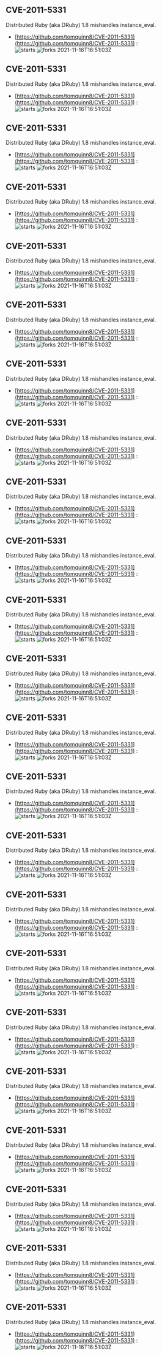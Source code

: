 ## CVE-2011-5331
 Distributed Ruby (aka DRuby) 1.8 mishandles instance_eval.

- [https://github.com/tomquinn8/CVE-2011-5331](https://github.com/tomquinn8/CVE-2011-5331) :  
![starts](https://img.shields.io/github/stars/tomquinn8/CVE-2011-5331.svg) 
![forks](https://img.shields.io/github/forks/tomquinn8/CVE-2011-5331.svg) 
2021-11-16T16:51:03Z

## CVE-2011-5331
 Distributed Ruby (aka DRuby) 1.8 mishandles instance_eval.

- [https://github.com/tomquinn8/CVE-2011-5331](https://github.com/tomquinn8/CVE-2011-5331) :  
![starts](https://img.shields.io/github/stars/tomquinn8/CVE-2011-5331.svg) 
![forks](https://img.shields.io/github/forks/tomquinn8/CVE-2011-5331.svg) 
2021-11-16T16:51:03Z

## CVE-2011-5331
 Distributed Ruby (aka DRuby) 1.8 mishandles instance_eval.

- [https://github.com/tomquinn8/CVE-2011-5331](https://github.com/tomquinn8/CVE-2011-5331) :  
![starts](https://img.shields.io/github/stars/tomquinn8/CVE-2011-5331.svg) 
![forks](https://img.shields.io/github/forks/tomquinn8/CVE-2011-5331.svg) 
2021-11-16T16:51:03Z

## CVE-2011-5331
 Distributed Ruby (aka DRuby) 1.8 mishandles instance_eval.

- [https://github.com/tomquinn8/CVE-2011-5331](https://github.com/tomquinn8/CVE-2011-5331) :  
![starts](https://img.shields.io/github/stars/tomquinn8/CVE-2011-5331.svg) 
![forks](https://img.shields.io/github/forks/tomquinn8/CVE-2011-5331.svg) 
2021-11-16T16:51:03Z

## CVE-2011-5331
 Distributed Ruby (aka DRuby) 1.8 mishandles instance_eval.

- [https://github.com/tomquinn8/CVE-2011-5331](https://github.com/tomquinn8/CVE-2011-5331) :  
![starts](https://img.shields.io/github/stars/tomquinn8/CVE-2011-5331.svg) 
![forks](https://img.shields.io/github/forks/tomquinn8/CVE-2011-5331.svg) 
2021-11-16T16:51:03Z

## CVE-2011-5331
 Distributed Ruby (aka DRuby) 1.8 mishandles instance_eval.

- [https://github.com/tomquinn8/CVE-2011-5331](https://github.com/tomquinn8/CVE-2011-5331) :  
![starts](https://img.shields.io/github/stars/tomquinn8/CVE-2011-5331.svg) 
![forks](https://img.shields.io/github/forks/tomquinn8/CVE-2011-5331.svg) 
2021-11-16T16:51:03Z

## CVE-2011-5331
 Distributed Ruby (aka DRuby) 1.8 mishandles instance_eval.

- [https://github.com/tomquinn8/CVE-2011-5331](https://github.com/tomquinn8/CVE-2011-5331) :  
![starts](https://img.shields.io/github/stars/tomquinn8/CVE-2011-5331.svg) 
![forks](https://img.shields.io/github/forks/tomquinn8/CVE-2011-5331.svg) 
2021-11-16T16:51:03Z

## CVE-2011-5331
 Distributed Ruby (aka DRuby) 1.8 mishandles instance_eval.

- [https://github.com/tomquinn8/CVE-2011-5331](https://github.com/tomquinn8/CVE-2011-5331) :  
![starts](https://img.shields.io/github/stars/tomquinn8/CVE-2011-5331.svg) 
![forks](https://img.shields.io/github/forks/tomquinn8/CVE-2011-5331.svg) 
2021-11-16T16:51:03Z

## CVE-2011-5331
 Distributed Ruby (aka DRuby) 1.8 mishandles instance_eval.

- [https://github.com/tomquinn8/CVE-2011-5331](https://github.com/tomquinn8/CVE-2011-5331) :  
![starts](https://img.shields.io/github/stars/tomquinn8/CVE-2011-5331.svg) 
![forks](https://img.shields.io/github/forks/tomquinn8/CVE-2011-5331.svg) 
2021-11-16T16:51:03Z

## CVE-2011-5331
 Distributed Ruby (aka DRuby) 1.8 mishandles instance_eval.

- [https://github.com/tomquinn8/CVE-2011-5331](https://github.com/tomquinn8/CVE-2011-5331) :  
![starts](https://img.shields.io/github/stars/tomquinn8/CVE-2011-5331.svg) 
![forks](https://img.shields.io/github/forks/tomquinn8/CVE-2011-5331.svg) 
2021-11-16T16:51:03Z

## CVE-2011-5331
 Distributed Ruby (aka DRuby) 1.8 mishandles instance_eval.

- [https://github.com/tomquinn8/CVE-2011-5331](https://github.com/tomquinn8/CVE-2011-5331) :  
![starts](https://img.shields.io/github/stars/tomquinn8/CVE-2011-5331.svg) 
![forks](https://img.shields.io/github/forks/tomquinn8/CVE-2011-5331.svg) 
2021-11-16T16:51:03Z

## CVE-2011-5331
 Distributed Ruby (aka DRuby) 1.8 mishandles instance_eval.

- [https://github.com/tomquinn8/CVE-2011-5331](https://github.com/tomquinn8/CVE-2011-5331) :  
![starts](https://img.shields.io/github/stars/tomquinn8/CVE-2011-5331.svg) 
![forks](https://img.shields.io/github/forks/tomquinn8/CVE-2011-5331.svg) 
2021-11-16T16:51:03Z

## CVE-2011-5331
 Distributed Ruby (aka DRuby) 1.8 mishandles instance_eval.

- [https://github.com/tomquinn8/CVE-2011-5331](https://github.com/tomquinn8/CVE-2011-5331) :  
![starts](https://img.shields.io/github/stars/tomquinn8/CVE-2011-5331.svg) 
![forks](https://img.shields.io/github/forks/tomquinn8/CVE-2011-5331.svg) 
2021-11-16T16:51:03Z

## CVE-2011-5331
 Distributed Ruby (aka DRuby) 1.8 mishandles instance_eval.

- [https://github.com/tomquinn8/CVE-2011-5331](https://github.com/tomquinn8/CVE-2011-5331) :  
![starts](https://img.shields.io/github/stars/tomquinn8/CVE-2011-5331.svg) 
![forks](https://img.shields.io/github/forks/tomquinn8/CVE-2011-5331.svg) 
2021-11-16T16:51:03Z

## CVE-2011-5331
 Distributed Ruby (aka DRuby) 1.8 mishandles instance_eval.

- [https://github.com/tomquinn8/CVE-2011-5331](https://github.com/tomquinn8/CVE-2011-5331) :  
![starts](https://img.shields.io/github/stars/tomquinn8/CVE-2011-5331.svg) 
![forks](https://img.shields.io/github/forks/tomquinn8/CVE-2011-5331.svg) 
2021-11-16T16:51:03Z

## CVE-2011-5331
 Distributed Ruby (aka DRuby) 1.8 mishandles instance_eval.

- [https://github.com/tomquinn8/CVE-2011-5331](https://github.com/tomquinn8/CVE-2011-5331) :  
![starts](https://img.shields.io/github/stars/tomquinn8/CVE-2011-5331.svg) 
![forks](https://img.shields.io/github/forks/tomquinn8/CVE-2011-5331.svg) 
2021-11-16T16:51:03Z

## CVE-2011-5331
 Distributed Ruby (aka DRuby) 1.8 mishandles instance_eval.

- [https://github.com/tomquinn8/CVE-2011-5331](https://github.com/tomquinn8/CVE-2011-5331) :  
![starts](https://img.shields.io/github/stars/tomquinn8/CVE-2011-5331.svg) 
![forks](https://img.shields.io/github/forks/tomquinn8/CVE-2011-5331.svg) 
2021-11-16T16:51:03Z

## CVE-2011-5331
 Distributed Ruby (aka DRuby) 1.8 mishandles instance_eval.

- [https://github.com/tomquinn8/CVE-2011-5331](https://github.com/tomquinn8/CVE-2011-5331) :  
![starts](https://img.shields.io/github/stars/tomquinn8/CVE-2011-5331.svg) 
![forks](https://img.shields.io/github/forks/tomquinn8/CVE-2011-5331.svg) 
2021-11-16T16:51:03Z

## CVE-2011-5331
 Distributed Ruby (aka DRuby) 1.8 mishandles instance_eval.

- [https://github.com/tomquinn8/CVE-2011-5331](https://github.com/tomquinn8/CVE-2011-5331) :  
![starts](https://img.shields.io/github/stars/tomquinn8/CVE-2011-5331.svg) 
![forks](https://img.shields.io/github/forks/tomquinn8/CVE-2011-5331.svg) 
2021-11-16T16:51:03Z

## CVE-2011-5331
 Distributed Ruby (aka DRuby) 1.8 mishandles instance_eval.

- [https://github.com/tomquinn8/CVE-2011-5331](https://github.com/tomquinn8/CVE-2011-5331) :  
![starts](https://img.shields.io/github/stars/tomquinn8/CVE-2011-5331.svg) 
![forks](https://img.shields.io/github/forks/tomquinn8/CVE-2011-5331.svg) 
2021-11-16T16:51:03Z

## CVE-2011-5331
 Distributed Ruby (aka DRuby) 1.8 mishandles instance_eval.

- [https://github.com/tomquinn8/CVE-2011-5331](https://github.com/tomquinn8/CVE-2011-5331) :  
![starts](https://img.shields.io/github/stars/tomquinn8/CVE-2011-5331.svg) 
![forks](https://img.shields.io/github/forks/tomquinn8/CVE-2011-5331.svg) 
2021-11-16T16:51:03Z

## CVE-2011-5331
 Distributed Ruby (aka DRuby) 1.8 mishandles instance_eval.

- [https://github.com/tomquinn8/CVE-2011-5331](https://github.com/tomquinn8/CVE-2011-5331) :  
![starts](https://img.shields.io/github/stars/tomquinn8/CVE-2011-5331.svg) 
![forks](https://img.shields.io/github/forks/tomquinn8/CVE-2011-5331.svg) 
2021-11-16T16:51:03Z

## CVE-2011-5331
 Distributed Ruby (aka DRuby) 1.8 mishandles instance_eval.

- [https://github.com/tomquinn8/CVE-2011-5331](https://github.com/tomquinn8/CVE-2011-5331) :  
![starts](https://img.shields.io/github/stars/tomquinn8/CVE-2011-5331.svg) 
![forks](https://img.shields.io/github/forks/tomquinn8/CVE-2011-5331.svg) 
2021-11-16T16:51:03Z

